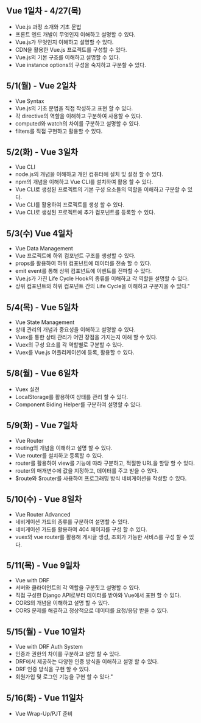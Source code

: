## Vue 1일차 - 4/27(목)		
- Vue.js 과정 소개와 기초 문법	
- 프론트 엔드 개발이 무엇인지 이해하고 설명할 수 있다.
- Vue.js가 무엇인지 이해하고 설명할 수 있다.
- CDN을 활용한 Vue.js 프로젝트를 구성할 수 있다.
- Vue.js의 기본 구조를 이해하고 설명할 수 있다.
- Vue instance options의 구성을 숙지하고 구분할 수 있다.

## 5/1(월) - Vue 2일차	
- Vue Syntax	
- Vue.js의 기초 문법을 직접 작성하고 표현 할 수 있다.
- 각 directive의 역할을 이해하고 구분하여 사용할 수 있다.
- computed와 watch의 차이를 구분하고 설명할 수 있다.
- filters를 직접 구현하고 활용할 수 있다.

## 5/2(화) - Vue 3일차	
- Vue CLI	
- node.js의 개념을 이해하고 개인 컴퓨터에 설치 및 설정 할 수 있다.
- npm의 개념을 이해하고 Vue CLI를 설치하여 활용 할 수 있다.
- Vue CLI로 생성된 프로젝트의 기본 구성 요소들의 역할을 이해하고 구분할 수 있다.
- Vue CLI를 활용하여 프로젝트를 생성 할 수 있다.
- Vue CLI로 생성된 프로젝트에 추가 컴포넌트를 등록할 수 있다.

## 5/3(수)	Vue 4일차	
- Vue Data Management	
- Vue 프로젝트에 하위 컴포넌트 구조를 생성할 수 있다.
- props를 활용하여 하위 컴포넌트에 데이터를 전송 할 수 있다.
- emit event를 통해 상위 컴포넌트에 이벤트를 전파할 수 있다.
- Vue.js가 가진 Life Cycle Hook의 종류를 이해하고 각 역할을 설명할 수 있다.
- 상위 컴포넌트와 하위 컴포넌트 간의 Life Cycle을 이해하고 구분지을 수 있다."

## 5/4(목) - Vue 5일차	
- Vue State Management	
- 상태 관리의 개념과 중요성을 이해하고 설명할 수 있다.
- Vuex를 통한 상태 관리가 어떤 장점을 가지는지 이해 할 수 있다.
- Vuex의 구성 요소를 각 역할별로 구분할 수 있다. 
- Vuex를 Vue.js 어플리케이션에 등록, 활용할 수 있다.

## 5/8(월) - Vue 6일차	
- Vuex 실전	
- LocalStorage를 활용하여 상태를 관리 할 수 있다.
- Component Biding Helper를 구분하여 설명할 수 있다.

## 5/9(화) - Vue 7일차	
- Vue Router	
- routing의 개념을 이해하고 설명 할 수 있다.
- Vue router를 설치하고 등록할 수 있다.
- router를 활용하여 view를 기능에 따라 구분하고, 적절한 URL을 할당 할 수 있다.
- router의 매개변수에 값을 지정하고, 데이터를 주고 받을 수 있다.
- $route와 $router를 사용하여 프로그래밍 방식 네비게이션을 작성할 수 있다.

## 5/10(수) - Vue 8일차	
- Vue Router Advanced	
- 네비게이션 가드의 종류를 구분하여 설명할 수 있다.
- 네비게이션 가드를 활용하여 404 페이지를 구성 할 수 있다.
- vuex와 vue router를 활용해 게시글 생성, 조회가 가능한 서비스를 구성 할 수 있다.

## 5/11(목) - Vue 9일차	
- Vue with DRF	
- 서버와 클라이언트의 각 역할을 구분짓고 설명할 수 있다.
- 직접 구성한 Django API로부터 데이터를 받아와 Vue에서 표현 할 수 있다.
- CORS의 개념을 이해하고 설명 할 수 있다.
- CORS 문제를 해결하고 정상적으로 데이터를 요청/응답 받을 수 있다.

## 5/15(월) - Vue 10일차	
- Vue with DRF Auth System	
- 인증과 권한의 차이를 구분하고 설명 할 수 있다.
- DRF에서 제공하는 다양한 인증 방식을 이해하고 설명 할 수 있다.
- DRF 인증 방식을 구현 할 수 있다.
- 회원가입 및 로그인 기능을 구현 할 수 있다."

## 5/16(화) - Vue 11일차	
- Vue Wrap-Up/PJT 준비
